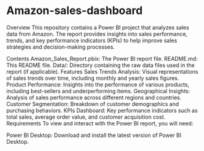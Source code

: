 # Amazon-sales-dashboard

Overview This repository contains a Power BI project that analyzes sales data from Amazon. The report provides insights into sales performance, trends, and key performance indicators (KPIs) to help improve sales strategies and decision-making processes.

Contents Amazon_Sales_Report.pbix: The Power BI report file. README.md: This README file. Data/: Directory containing the raw data files used in the report (if applicable). Features Sales Trends Analysis: Visual representations of sales trends over time, including monthly and yearly sales figures. Product Performance: Insights into the performance of various products, including best-sellers and underperforming items. Geographical Insights: Analysis of sales performance across different regions and countries. Customer Segmentation: Breakdown of customer demographics and purchasing behaviors. KPIs Dashboard: Key performance indicators such as total sales, average order value, and customer acquisition cost. Requirements To view and interact with the Power BI report, you will need:

Power BI Desktop: Download and install the latest version of Power BI Desktop.

